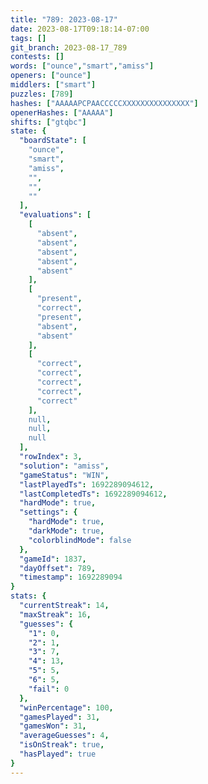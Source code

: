 ```yaml
---
title: "789: 2023-08-17"
date: 2023-08-17T09:18:14-07:00
tags: []
git_branch: 2023-08-17_789
contests: []
words: ["ounce","smart","amiss"]
openers: ["ounce"]
middlers: ["smart"]
puzzles: [789]
hashes: ["AAAAAPCPAACCCCCXXXXXXXXXXXXXXX"]
openerHashes: ["AAAAA"]
shifts: ["gtqbc"]
state: {
  "boardState": [
    "ounce",
    "smart",
    "amiss",
    "",
    "",
    ""
  ],
  "evaluations": [
    [
      "absent",
      "absent",
      "absent",
      "absent",
      "absent"
    ],
    [
      "present",
      "correct",
      "present",
      "absent",
      "absent"
    ],
    [
      "correct",
      "correct",
      "correct",
      "correct",
      "correct"
    ],
    null,
    null,
    null
  ],
  "rowIndex": 3,
  "solution": "amiss",
  "gameStatus": "WIN",
  "lastPlayedTs": 1692289094612,
  "lastCompletedTs": 1692289094612,
  "hardMode": true,
  "settings": {
    "hardMode": true,
    "darkMode": true,
    "colorblindMode": false
  },
  "gameId": 1837,
  "dayOffset": 789,
  "timestamp": 1692289094
}
stats: {
  "currentStreak": 14,
  "maxStreak": 16,
  "guesses": {
    "1": 0,
    "2": 1,
    "3": 7,
    "4": 13,
    "5": 5,
    "6": 5,
    "fail": 0
  },
  "winPercentage": 100,
  "gamesPlayed": 31,
  "gamesWon": 31,
  "averageGuesses": 4,
  "isOnStreak": true,
  "hasPlayed": true
}
---
```

<!-- more -->
